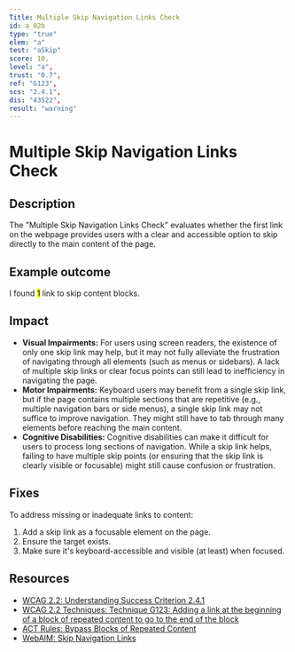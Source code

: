 ```yaml
---
Title: Multiple Skip Navigation Links Check
id: a_02b
type: "true"
elem: "a"
test: "aSkip"
score: 10,
level: "a",
trust: "0.7",
ref: "G123",
scs: "2.4.1",
dis: "43522",
result: "warning"
---
```


# Multiple Skip Navigation Links Check

## Description

The "Multiple Skip Navigation Links Check" evaluates whether the first link on the webpage provides users with a clear and accessible option to skip directly to the main content of the page.

## Example outcome

I found <mark>1</mark> link to skip content blocks.

## Impact

- **Visual Impairments:** For users using screen readers, the existence of only one skip link may help, but it may not fully alleviate the frustration of navigating through all elements (such as menus or sidebars). A lack of multiple skip links or clear focus points can still lead to inefficiency in navigating the page.
- **Motor Impairments:** Keyboard users may benefit from a single skip link, but if the page contains multiple sections that are repetitive (e.g., multiple navigation bars or side menus), a single skip link may not suffice to improve navigation. They might still have to tab through many elements before reaching the main content.
- **Cognitive Disabilities:** Cognitive disabilities can make it difficult for users to process long sections of navigation. While a skip link helps, failing to have multiple skip points (or ensuring that the skip link is clearly visible or focusable) might still cause confusion or frustration.

## Fixes

To address missing or inadequate links to content:

1. Add a skip link as a focusable element on the page.
2. Ensure the target exists.
3. Make sure it's keyboard-accessible and visible (at least) when focused.

## Resources

- [WCAG 2.2: Understanding Success Criterion 2.4.1](https://www.w3.org/WAI/WCAG22/Understanding/bypass-blocks.html)
- [WCAG 2.2 Techniques: Technique G123: Adding a link at the beginning of a block of repeated content to go to the end of the block](https://www.w3.org/WAI/WCAG22/Techniques/general/G123)
- [ACT Rules: Bypass Blocks of Repeated Content](https://www.w3.org/WAI/standards-guidelines/act/rules/cf77f2/proposed/)
- [WebAIM: Skip Navigation Links](https://webaim.org/techniques/skipnav/)
